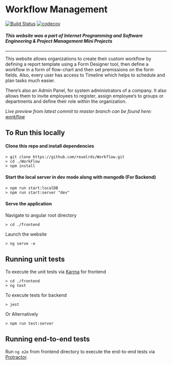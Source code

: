 # Workflow Management 
[![Build Status](https://travis-ci.com/reuelrds/Workflow.svg?branch=master)](https://travis-ci.com/reuelrds/Workflow)
[![codecov](https://codecov.io/gh/reuelrds/Workflow/branch/master/graph/badge.svg)](https://codecov.io/gh/reuelrds/Workflow)

##### *This website was a part of Internet Programming and Software Engineering & Project Management Mini Projects*
***

This website allows organizations to create their custom workflow by defining a report template using a Form Designer tool, then define a workflow in a form of flow-chart and then set premissions on the form fields. Also, every user has access to Timeline which helps to schedule and plan tasks much easier.

There’s also an Admin Panel, for system administrators of a company. It also allows them to invite employees to register, assign employee’s to groups or departments and define their role within the organization.


*Live preview from latest commit to master branch can be found here: [workflow](http://sepm-workflow.s3-website-ap-southeast-1.amazonaws.com)*

## To Run this locally

#### Clone this repo and install dependencies

```
> git clone https://github.com/reuelrds/Workflow.git
> cd ./WorkFlow
> npm install
```

#### Start the local server in dev mode along with mongodb (For Backend)
```
> npm run start:localDB
> npm run start:server "dev"
```

#### Serve the application
Navigate to angular root directory
```
> cd ./frontend
```
Launch the website
```
> ng serve -o
```

## Running unit tests

To execute the unit tests via [Karma](https://karma-runner.github.io) for frontend
```
> cd ./frontend
> ng test
```

To execute tests for backend
```
> jest
```
Or Alternatively
```
> npm run test:server
```

## Running end-to-end tests

Run `ng e2e` from frontend directory to execute the end-to-end tests via [Protractor](http://www.protractortest.org/).

